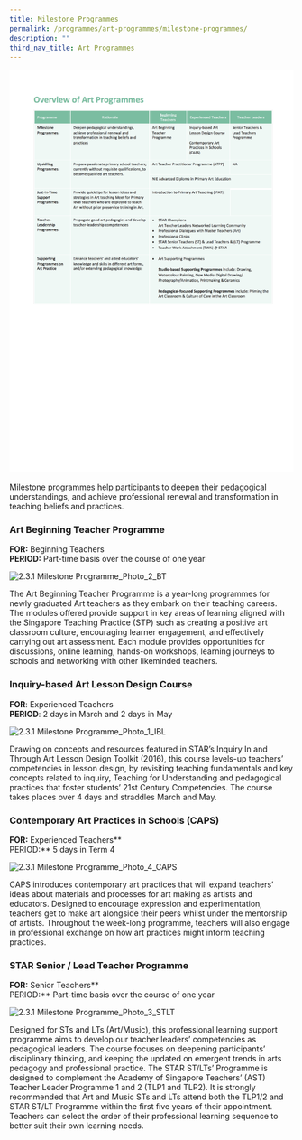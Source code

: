 ```yaml
---
title: Milestone Programmes
permalink: /programmes/art-programmes/milestone-programmes/
description: ""
third_nav_title: Art Programmes
---
```

![](/images/2-3-overview-of-art-programme.jpeg)

Milestone programmes help participants to deepen their pedagogical understandings, and achieve professional renewal and transformation in teaching beliefs and practices.

### Art Beginning Teacher Programme

**FOR:** Beginning Teachers  
**PERIOD:** Part-time basis over the course of one year

![2.3.1 Milestone Programme_Photo_2_BT](https://academyofsingaporeteachers.moe.edu.sg/images/librariesprovider4/default-album/2-3-1-milestone-programme_photo_2_bt.jpg?sfvrsn=1ccbeacd_0)

The Art Beginning Teacher Programme is a year-long programmes for newly graduated Art teachers as they embark on their teaching careers. The modules offered provide support in key areas of learning aligned with the Singapore Teaching Practice (STP) such as creating a positive art classroom culture, encouraging learner engagement, and effectively carrying out art assessment. Each module provides opportunities for discussions, online learning, hands-on workshops, learning journeys to schools and networking with other likeminded teachers.

### Inquiry-based Art Lesson Design Course

**FOR**: Experienced Teachers  
**PERIOD**: 2 days in March and 2 days in May  

![2.3.1 Milestone Programme_Photo_1_IBL](https://academyofsingaporeteachers.moe.edu.sg/images/librariesprovider4/default-album/2-3-1-milestone-programme_photo_1_ibl.jpg?sfvrsn=bb364011_0)

Drawing on concepts and resources featured in STAR’s Inquiry In and Through Art Lesson Design Toolkit (2016), this course levels-up teachers’ competencies in lesson design, by revisiting teaching fundamentals and key concepts related to inquiry, Teaching for Understanding and pedagogical practices that foster students’ 21st Century Competencies. The course takes places over 4 days and straddles March and May.

### **Contemporary Art Practices in Schools (CAPS)**

**FOR:** Experienced Teachers**  
PERIOD:** 5 days in Term 4

![2.3.1 Milestone Programme_Photo_4_CAPS](https://academyofsingaporeteachers.moe.edu.sg/images/librariesprovider4/default-album/2-3-1-milestone-programme_photo_4_caps.jpg?sfvrsn=e1c6a3a8_0)

CAPS introduces contemporary art practices that will expand teachers’ ideas about materials and processes for art making as artists and educators. Designed to encourage expression and experimentation, teachers get to make art alongside their peers whilst under the mentorship of artists. Throughout the week-long programme, teachers will also engage in professional exchange on how art practices might inform teaching practices.

### STAR Senior / Lead Teacher Programme

**FOR:** Senior Teachers**  
PERIOD:** Part-time basis over the course of one year

![2.3.1 Milestone Programme_Photo_3_STLT](https://academyofsingaporeteachers.moe.edu.sg/images/librariesprovider4/default-album/2-3-1-milestone-programme_photo_3_stlt.jpg?sfvrsn=7c705abb_0)

Designed for STs and LTs (Art/Music), this professional learning support programme aims to develop our teacher leaders’ competencies as pedagogical leaders. The course focuses on deepening participants’ disciplinary thinking, and keeping the updated on emergent trends in arts pedagogy and professional practice. The STAR ST/LTs’ Programme is designed to complement the Academy of Singapore Teachers’ (AST) Teacher Leader Programme 1 and 2 (TLP1 and TLP2). It is strongly recommended that Art and Music STs and LTs attend both the TLP1/2 and STAR ST/LT Programme within the first five years of their appointment. Teachers can select the order of their professional learning sequence to better suit their own learning needs.